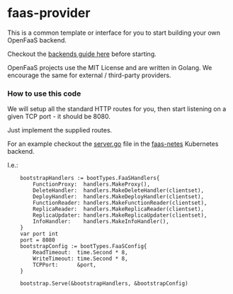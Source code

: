 faas-provider
==============

This is a common template or interface for you to start building your own OpenFaaS backend.

Checkout the [backends guide here](https://github.com/ryskiwt/faas/blob/master/guide/backends.md) before starting.

OpenFaaS projects use the MIT License and are written in Golang. We encourage the same for external / third-party providers.

### How to use this code

We will setup all the standard HTTP routes for you, then start listening on a given TCP port - it should be 8080.

Just implement the supplied routes.

For an example checkout the [server.go](https://github.com/openfaas/faas-netes/blob/master/server.go) file in the [faas-netes](https://github.com/openfaas/faas-netes) Kubernetes backend.

I.e.:

```golang
	bootstrapHandlers := bootTypes.FaaSHandlers{
		FunctionProxy:  handlers.MakeProxy(),
		DeleteHandler:  handlers.MakeDeleteHandler(clientset),
		DeployHandler:  handlers.MakeDeployHandler(clientset),
		FunctionReader: handlers.MakeFunctionReader(clientset),
		ReplicaReader:  handlers.MakeReplicaReader(clientset),
		ReplicaUpdater: handlers.MakeReplicaUpdater(clientset),
		InfoHandler:    handlers.MakeInfoHandler(),
	}
	var port int
	port = 8080
	bootstrapConfig := bootTypes.FaaSConfig{
		ReadTimeout:  time.Second * 8,
		WriteTimeout: time.Second * 8,
		TCPPort:      &port,
	}

	bootstrap.Serve(&bootstrapHandlers, &bootstrapConfig)
```
